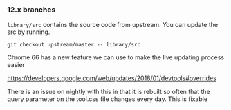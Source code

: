 ### 12.x branches

`library/src` contains the source code from upstream. You can update the src by running.

`git checkout upstream/master -- library/src` 


Chrome 66 has a new feature we can use to make the live updating process easier

https://developers.google.com/web/updates/2018/01/devtools#overrides

There is an issue on nightly with this in that it is rebuilt so often that the query parameter on the tool.css file changes every day. This is fixable
